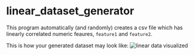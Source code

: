 # linear_dataset_generator

This program automatically (and randomly) creates a csv file which has linearly correlated numeric feaures, `feature1` and `feature2`.

This is how your generated dataset may look like:
![linear data visualized](http://i68.tinypic.com/sfxua9.jpg)

